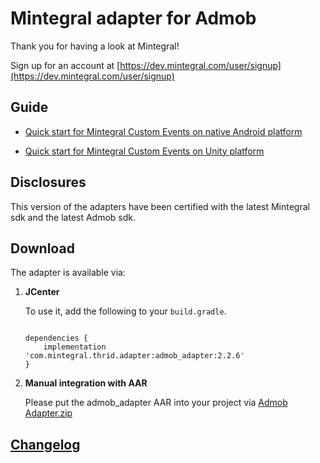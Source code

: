 # Mintegral adapter for Admob

Thank you for having a look at Mintegral! 

Sign up for an account at [https://dev.mintegral.com/user/signup](https://dev.mintegral.com/user/signup)


## Guide

- [Quick start for Mintegral Custom Events on native Android platform](http://cdn-adn.rayjump.com/cdn-adn/v2/markdown_v2/index.html?file=sdk-m_sdk_admob-android&lang=en)


- [Quick start for Mintegral Custom Events on Unity platform](http://cdn-adn.rayjump.com/cdn-adn/v2/markdown_v2/index.html?file=sdk-m_sdk_admob-unity&lang=en) 


## Disclosures

This version of the adapters have been certified with the latest Mintegral sdk and the latest Admob sdk.

## Download

The adapter is available via:

1. **JCenter**
    
    To use it, add the following to your `build.gradle`.
    
    ```

    dependencies {
        implementation 'com.mintegral.thrid.adapter:admob_adapter:2.2.6'
    }
    ```

2. **Manual integration with AAR**

	Please put the admob_adapter AAR into your project via [Admob Adapter.zip](https://github.com/Mintegral-official/mintegral_admob_adapter_android/archive/master.zip)

## [Changelog](./CHANGELOG.md)


